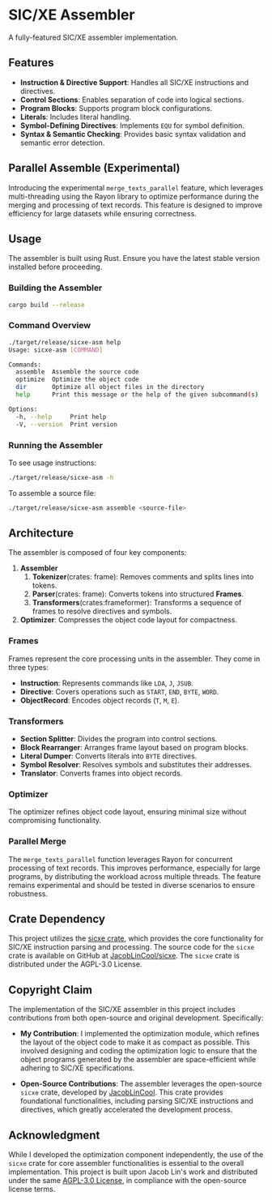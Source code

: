 # SIC/XE Assembler

A fully-featured SIC/XE assembler implementation.

## Features

- **Instruction & Directive Support**: Handles all SIC/XE instructions and directives.
- **Control Sections**: Enables separation of code into logical sections.
- **Program Blocks**: Supports program block configurations.
- **Literals**: Includes literal handling.
- **Symbol-Defining Directives**: Implements `EQU` for symbol definition.
- **Syntax & Semantic Checking**: Provides basic syntax validation and semantic error detection.

## Parallel Assemble (Experimental)

Introducing the experimental `merge_texts_parallel` feature, which leverages multi-threading using the Rayon library to optimize performance during the merging and processing of text records. This feature is designed to improve efficiency for large datasets while ensuring correctness.

## Usage

The assembler is built using Rust. Ensure you have the latest stable version installed before proceeding.

### Building the Assembler

```bash
cargo build --release
```

### Command Overview

```bash
./target/release/sicxe-asm help              
Usage: sicxe-asm [COMMAND]

Commands:
  assemble  Assemble the source code
  optimize  Optimize the object code
  dir       Optimize all object files in the directory
  help      Print this message or the help of the given subcommand(s)

Options:
  -h, --help     Print help
  -V, --version  Print version
```

### Running the Assembler

To see usage instructions:

```bash
./target/release/sicxe-asm -h
```

To assemble a source file:

```bash
./target/release/sicxe-asm assemble <source-file>
```

## Architecture

The assembler is composed of four key components:

1. **Assembler**
    1. **Tokenizer**(crates: frame): Removes comments and splits lines into tokens.
    2. **Parser**(crates: frame): Converts tokens into structured **Frames**.
    3. **Transformers**(crates:frameformer): Transforms a sequence of frames to resolve directives and symbols.
2. **Optimizer**: Compresses the object code layout for compactness.

### Frames

Frames represent the core processing units in the assembler. They come in three types:

- **Instruction**: Represents commands like `LDA`, `J`, `JSUB`.
- **Directive**: Covers operations such as `START`, `END`, `BYTE`, `WORD`.
- **ObjectRecord**: Encodes object records (`T`, `M`, `E`).

### Transformers

- **Section Splitter**: Divides the program into control sections.
- **Block Rearranger**: Arranges frame layout based on program blocks.
- **Literal Dumper**: Converts literals into `BYTE` directives.
- **Symbol Resolver**: Resolves symbols and substitutes their addresses.
- **Translator**: Converts frames into object records.

### Optimizer

The optimizer refines object code layout, ensuring minimal size without compromising functionality.

### Parallel Merge

The `merge_texts_parallel` function leverages Rayon for concurrent processing of text records. This improves performance, especially for large programs, by distributing the workload across multiple threads. The feature remains experimental and should be tested in diverse scenarios to ensure robustness.

## Crate Dependency

This project utilizes the [sicxe crate](https://crates.io/crates/sicxe), which provides the core functionality for SIC/XE instruction parsing and processing. The source code for the `sicxe` crate is available on GitHub at [JacobLinCool/sicxe](https://github.com/JacobLinCool/sicxe). The `sicxe` crate is distributed under the AGPL-3.0 License.

## Copyright Claim

The implementation of the SIC/XE assembler in this project includes contributions from both open-source and original development. Specifically:

- **My Contribution**: I implemented the optimization module, which refines the layout of the object code to make it as compact as possible. This involved designing and coding the optimization logic to ensure that the object programs generated by the assembler are space-efficient while adhering to SIC/XE specifications.

- **Open-Source Contributions**: The assembler leverages the open-source `sicxe` crate, developed by [JacobLinCool](https://github.com/JacobLinCool/sicxe). This crate provides foundational functionalities, including parsing SIC/XE instructions and directives, which greatly accelerated the development process.

## Acknowledgment

While I developed the optimization component independently, the use of the `sicxe` crate for core assembler functionalities is essential to the overall implementation. This project is built upon Jacob Lin's work and distributed under the same [AGPL-3.0 License](https://www.gnu.org/licenses/agpl-3.0.en.html), in compliance with the open-source license terms.
